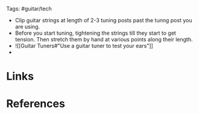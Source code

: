 Tags: #guitar/tech 

- Clip guitar strings at length of 2-3 tuning posts past the tunng post you are using.
- Before you start tuning, tightening the strings till they start to get tension. Then stretch them by hand at various points along their length.
- ![[Guitar Tuners#"Use a guitar tuner to test your ears"]]
- 

# Links

# References